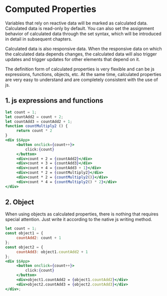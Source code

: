 # Computed Properties

Variables that rely on reactive data will be marked as calculated data. Calculated data is read-only by default. You can also set the assignment behavior of calculated data through the set syntax, which will be introduced in detail in subsequent chapters.

Calculated data is also responsive data. When the responsive data on which the calculated data depends changes, the calculated data will also trigger updates and trigger updates for other elements that depend on it.

The definition form of calculated properties is very flexible and can be js expressions, functions, objects, etc. At the same time, calculated properties are very easy to understand and are completely consistent with the use of js.

## 1. js expressions and functions

<CodeBox/>

```jsx
let count = 1;
let countAdd2 = count + 2;
let countAdd3 = countAdd2 + 1;
function countMultiply2 () {
     return count * 2
}
<div $$App>
     <button onclick={count++}>
         click:{count}
     </button>
     <div>count + 2 = {countAdd2}</div>
     <div>count + 3 = {countAdd3}</div>
     <div>count + 4 = {countAdd3 + 1}</div>
     <div>count * 2 = {countMultiply2}</div>
     <div>count * 2 = {countMultiply2()}</div>
     <div>count * 4 = {countMultiply2() * 2}</div>
</div>
```

## 2. Object

When using objects as calculated properties, there is nothing that requires special attention. Just write it according to the native js writing method.

<CodeBox/>

```jsx
let count = 1;
const object1 = {
     countAdd2: count + 1
};
const object2 = {
     countAdd3: object1.countAdd2 + 1
};
<div $$App>
     <button onclick={count++}>
         click:{count}
     </button>
     <div>object1.countAdd2 = {object1.countAdd2}</div>
     <div>object2.countAdd3 = {object2.countAdd3}</div>
</div>;
```